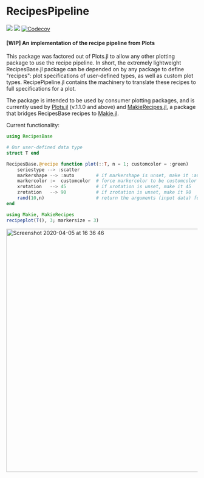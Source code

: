 # RecipesPipeline
[travis-img]: https://img.shields.io/travis/JuliaPlots/RecipesPipeline.jl?logo=travis
[travis-url]: https://travis-ci.org/JuliaPlots/RecipesPipeline.jl

[docs-img]: https://img.shields.io/badge/docs-dev-blue.svg
[docs-url]: http://docs.juliaplots.org/RecipesPipeline,jl/dev/

[![][travis-img]][travis-url]
[![][docs-img]][docs-url]
[![Codecov](https://codecov.io/gh/JuliaPlots/RecipesPipeline.jl/branch/master/graph/badge.svg)](https://codecov.io/gh/JuliaPlots/RecipesPipeline.jl)

#### [WIP] An implementation of the recipe pipeline from Plots
This package was factored out of Plots.jl to allow any other plotting package to use the recipe pipeline. In short, the extremely lightweight RecipesBase.jl package can be depended on by any package to define "recipes": plot specifications of user-defined types, as well as custom plot types. RecipePipeline.jl contains the machinery to translate these recipes to full specifications for a plot.

The package is intended to be used by consumer plotting packages, and is currently used by [Plots.jl](https://github.com/JuliaPlots/Plots.jl) (v.1.1.0 and above) and [MakieRecipes.jl](https://github.com/JuliaPlots/MakieRecipes.jl), a package that bridges RecipesBase recipes to [Makie.jl](https://github.com/JuliaPlots/Makie.jl).

Current functionality:
```julia
using RecipesBase

# Our user-defined data type
struct T end

RecipesBase.@recipe function plot(::T, n = 1; customcolor = :green)
    seriestype --> :scatter
    markershape --> :auto        # if markershape is unset, make it :auto
    markercolor :=  customcolor  # force markercolor to be customcolor
    xrotation   --> 45           # if xrotation is unset, make it 45
    zrotation   --> 90           # if zrotation is unset, make it 90
    rand(10,n)                   # return the arguments (input data) for the next recipe
end

using Makie, MakieRecipes
recipeplot(T(), 3; markersize = 3)

```
<img width="639" alt="Screenshot 2020-04-05 at 16 36 46" src="https://user-images.githubusercontent.com/8429802/78501571-3ea63d00-775c-11ea-9f6e-0c3651553bca.png">
